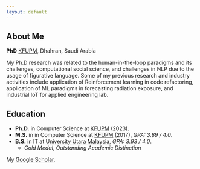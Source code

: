 ```yaml
---
layout: default
---
```



## About Me

**PhD** [KFUPM](http://www.kfupm.edu.sa/), Dhahran, Saudi Arabia

My Ph.D research was related to the human-in-the-loop paradigms and its challenges, computational social science, and challenges in NLP due to the usage of figurative language. Some of my previous research and industry activities include application of Reinforcement learning in code refactoring, application of ML paradigms in forecasting radiation exposure, and industrial IoT for applied engineering lab.

## Education

- **Ph.D.** in Computer Science at [KFUPM](http://www.kfupm.edu.sa/) (2023).
- **M.S.** in in Computer Science at [KFUPM](http://www.kfupm.edu.sa/) (2017), _GPA: 3.89 / 4.0_. 
- **B.S.** in IT at [University Utara Malaysia](https://www.uum.edu.my/),  _GPA: 3.93 / 4.0_.
  - _Gold Medal_, _Outstanding Academic Distinction_


My [Google Scholar](https://scholar.google.com/citations?user=FR003dkAAAAJ).